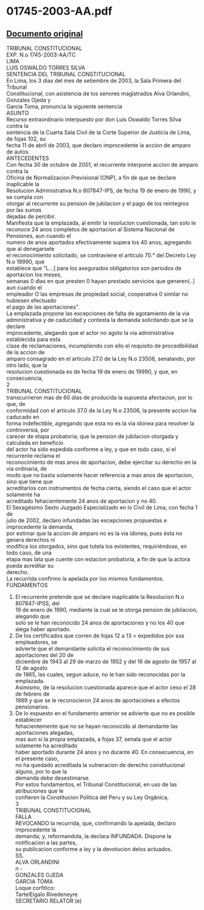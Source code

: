 
01745-2003-AA.pdf
=================
  
[Documento original](https://tc.gob.pe/jurisprudencia/2003/01745-2003-AA.pdf)  
---  
TRIBUNAL CONSTITUCIONAL  
EXP. N.o 1745-2003-AA/TC  
LIMA  
LUIS OSWALDO TORRES SILVA  
SENTENCIA DEL TRIBUNAL CONSTITUCIONAL  
En Lima, los 3 dias del mes de setiembre de 2003, la Sala Primera del Tribunal  
Constitucional, con asistencia de los senores magistrados Alva Orlandini, Gonzales Ojeda y  
Garcia Toma, pronuncia la siguiente sentencia  
ASUNTO  
Recurso extraordinario interpuesto por don Luis Oswaldo Torres Silva contra la  
sentencia de la Cuarta Sala Civil de la Corte Superior de Justicia de Lima, de fojas 102, su  
fecha 11 de abril de 2003, que declaro improcedente la accion de amparo de autos.  
ANTECEDENTES  
Con fecha 30 de octubre de 2001, el recurrente interpone accion de amparo contra la  
Oficina de Normalizacion Previsional (ONP), a fin de que se declare inaplicable la  
Resolucion Administrativa N.o 807847-IPS, de fecha 19 de enero de 1990, y se cumpla con  
otorgar al recurrente su pension de jubilacion y el pago de los reintegros por las sumas  
dejadas de percibir.  
Manifiesta que la emplazada, al emitir la resolucion cuestionada, tan solo le  
reconoce 24 anos completos de aportacion al Sistema Nacional de Pensiones, aun cuando el  
numero de anos aportados efectivamente supera los 40 anos, agregando que al denegarsele  
el reconocimiento solicitado, se contraviene el articulo 70.° del Decreto Ley N.o 19990, que  
establece que "L...] para los asegurados obligatorios son periodos de aportacion los meses,  
semanas 0 dias en que presten 0 hayan prestado servicios que generen(..] aun cuando el  
empleador O las empresas de propiedad social, cooperativa 0 similar no hubiesen efectuado  
el pago de las aportaciones".  
La emplazada propone las excepciones de falta de agotamiento de la via  
administrativa y de caducidad y contesta la demanda solicitando que se la declare  
improcedente, alegando que el actor no agoto la via administrativa establecida para esta  
clase de reclamaciones, incumpliendo con ello el requisito de procedibilidad de la accion de  
amparo consagrado en el articulo 27.0 de la Ley N.o 23506, senalando, por otro lado, que la  
resolucion cuestionada es de fecha 19 de enero de 19990, y que, en consecuencia,  
2  
TRIBUNAL CONSTITUCIONAL  
transcurrieron mas de 60 dias de producida la supuesta afectacion, por lo que, de  
conformidad con el articulo 37.0 de la Ley N.o 23506, la presente accion ha caducado en  
forma indefectible, agregando que esta no es la via idonea para resolver la controversia, por  
carecer de etapa probatoria; que la pension de jubilacion otorgada y calculada en beneficio  
del actor ha sido expedida conforme a ley, y que en todo caso, si el recurrente reclama el  
reconocimiento de mas anos de aportacion, debe ejercitar su derecho en la via ordinaria, de  
modo que no basta solamente hacer referencia a mas anos de aportacion, sino que tiene que  
acreditarlos con instrumentos de fecha cierta, siendo el caso que el actor solamente ha  
acreditado fehacientemente 24 anos de aportacion y no 40.  
El Sexagésimo Sexto Juzgado Especializado en lo Civil de Lima, con fecha 1 de  
julio de 2002, declaro infundadas las excepciones propuestas e improcedente la demanda,  
por estimar que la accion de amparo no es la via idonea, pues ésta no genera derechos ni  
modifica los otorgados, sino que tutela los existentes, requiriéndose, en todo caso, de una  
etapa mas lata que cuente con estacion probatoria, a fin de que la actora pueda acreditar su  
derecho.  
La recurrida confirmo la apelada por los mismos fundamentos.  
FUNDAMENTOS  
1. El recurrente pretende que se declare inaplicable la Resolucion N.o 807847-IPSS, del  
19 de enero de 1990, mediante la cual se le otorga pension de jubilacion, alegando que  
solo se le han reconocido 24 anos de aportaciones y no los 40 que alega haber aportado.  
2. De los certificados que corren de fojas 12 a 13 > expedidos por sus empleadores, se  
advierte que el demandante solicita el reconocimiento de sus aportaciones del 20 de  
diciembre de 1943 al 29 de marzo de 1952 y del 16 de agosto de 1957 al 12 de agosto  
de 1965, las cuales, segun aduce, no le han sido reconocidas por la emplazada.  
Asimismo, de la resolucion cuestionada aparece que el actor ceso el 28 de febrero de  
1989 y que se le reconocieron 24 anos de aportaciones a efectos pensionarios.  
3. De lo expuesto en el fundamento anterior se advierte que no es posible establecer  
fehacientemente que no se hayan reconocido al demandante las aportaciones alegadas,  
mas aun si la propia emplazada, a fojas 37, senala que el actor solamente ha acreditado  
haber aportado durante 24 anos y no durante 40. En consecuencia, en el presente caso,  
no ha quedado acreditada la vulneracion de derecho constitucional alguno, por lo que la  
demanda debe desestimarse.  
Por estos fundamentos, el Tribunal Constitucional, en uso de las atribuciones que le  
confieren la Constitucion Politica del Peru y su Ley Orgânica,  
3  
TRIBUNAL CONSTITUCIONAL  
FALLA  
REVOCANDO la recurrida, que, confirmando la apelada, declaro improcedente la  
demanda; y, reformandola, la declara INFUNDADA. Dispone la notificacion a las partes,  
su publicacion conforme a ley y la devotucion delos actuados.  
SS.  
ALVA ORLANDINI  
n -  
GONZALES OJEDA  
GARCIA TOMA  
Loque corfitico:  
TartelEigalo Rivedeneyre  
SECRETARIO RELATOR (e)